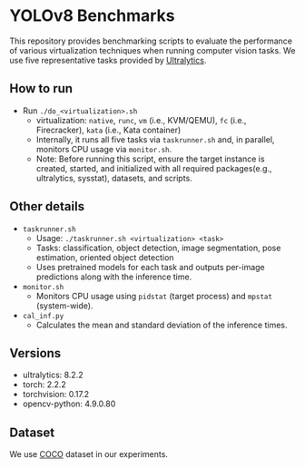 # YOLOv8 Benchmarks
This repository provides benchmarking scripts to evaluate the performance of various virtualization techniques when running computer vision tasks. 
We use five representative tasks provided by [Ultralytics](https://docs.ultralytics.com/tasks/).

## How to run
- Run `./do_<virtualization>.sh`
  - virtualization: `native`, `runc`, `vm` (i.e., KVM/QEMU), `fc` (i.e., Firecracker), `kata` (i.e., Kata container)
  - Internally, it runs all five tasks via `taskrunner.sh` and, in parallel, monitors CPU usage via `monitor.sh`.
  - Note: Before running this script, ensure the target instance is created, started, and initialized with all required packages(e.g., ultralytics, sysstat), datasets, and scripts.

## Other details
- `taskrunner.sh`
  - Usage: `./taskrunner.sh <virtualization> <task>`
  - Tasks: classification, object detection, image segmentation, pose estimation, oriented object detection 
  - Uses pretrained models for each task and outputs per-image predictions along with the inference time.
- `monitor.sh`
  - Monitors CPU usage using `pidstat` (target process) and `mpstat` (system-wide).
- `cal_inf.py`
  - Calculates the mean and standard deviation of the inference times.

## Versions
- ultralytics: 8.2.2
- torch: 2.2.2
- torchvision: 0.17.2
- opencv-python: 4.9.0.80

## Dataset
We use [COCO](https://cocodataset.org/) dataset in our experiments.
